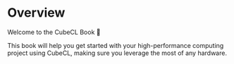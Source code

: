 # Overview

Welcome to the CubeCL Book 👋

This book will help you get started with your high-performance computing project using CubeCL,
making sure you leverage the most of any hardware.
